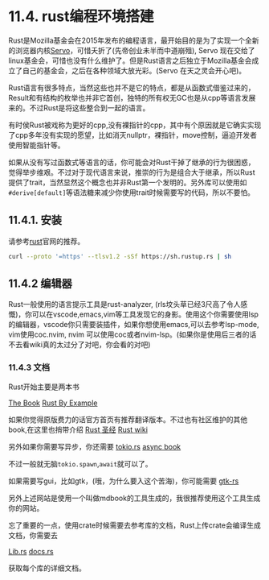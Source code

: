 # 11.4. rust编程环境搭建

Rust是Mozilla基金会在2015年发布的编程语言，最开始目的是为了实现一个全新的浏览器内核[Servo](https://github.com/servo/servo)，可惜夭折了(先帝创业未半而中道崩殂), Servo 现在交给了linux基金会，可惜也没有什么维护了。但是Rust语言之后独立于Mozilla基金会成立了自己的基金会，之后在各种领域大放光彩。(Servo 在天之灵会开心吧)。

Rust语言有很多特点，当然这些也并不是它的特点，都是从函数式借鉴过来的，Result和有结构的枚举也并非它首创，独特的所有权无GC也是从cpp等语言发展来的。不过Rust是将这些整合到一起的语言。

有时侯Rust被戏称为更好的cpp,没有裸指针的cpp，其中有个原因就是它确实实现了cpp多年没有实现的愿望，比如消灭nullptr，裸指针，move控制，逼迫开发者使用智能指针等。

如果从没有写过函数式等语言的话，你可能会对Rust干掉了继承的行为很困惑，觉得举步维艰。不过对于现代语言来说，推崇的行为是组合大于继承，所以Rust提供了trait，当然显然这个概念也并非Rust第一个发明的。另外库可以使用如`#derive[default]`等语法糖来减少你使用trait时候需要写的代码，所以不要怕。

## 11.4.1. 安装

请参考[rust](https://www.rust-lang.org/learn/get-started)官网的推荐。

``` bash
curl --proto '=https' --tlsv1.2 -sSf https://sh.rustup.rs | sh
```

## 11.4.2 编辑器

Rust一般使用的语言提示工具是rust-analyzer, (rls坟头草已经3尺高了令人感慨)，你可以在vscode,emacs,vim等工具发现它的身影。使用这个你需要使用lsp的编辑器，vscode你只需要装插件，如果你想使用emacs,可以去参考lsp-mode, vim使用coc.nvim, nvim 可以使用coc或者nvim-lsp。(如果你是使用后三者的话不去看wiki真的太过分了对吧，你会看的对吧)

### 11.4.3 文档

Rust开始主要是两本书

[The Book](https://doc.rust-lang.org/book/)
[Rust By Example](https://doc.rust-lang.org/rust-by-example/)

如果你觉得原版费力的话官方首页有推荐翻译版本。不过也有社区维护的其他book,在这里也捎带介绍
[Rust 圣经](https://course.rs/about-book.html)
[Rust wiki](https://rustwiki.org/)

另外如果你需要写异步，你还需要
[tokio.rs](https://tokio.rs/)
[async book](https://rust-lang.github.io/async-book)

不过一般就无脑`tokio.spawn`,`await`就可以了。

如果需要写gui，比如gtk，(哦，为什么要入这个苦海)，你可能需要
[gtk-rs](https://gtk-rs.org/)

另外上述网站是使用一个叫做mdbook的工具生成的，我很推荐使用这个工具生成你的网站。

忘了重要的一点，使用crate时候需要去参考库的文档，Rust上传crate会编译生成文档，你需要去

[Lib.rs](https://lib.rs/)
[docs.rs](https://docs.rs)

获取每个库的详细文档。

